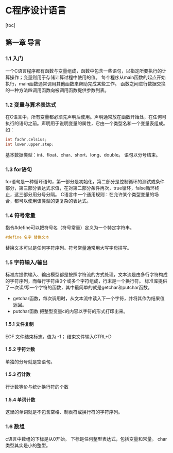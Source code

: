 # C程序设计语言

[toc]

## 第一章 导言

### 1.1 入门

一个C语言程序都有函数与变量组成，函数中包含一些语句，以指定所要执行的计算操作；变量则用于存储计算过程中使用的值。
每个程序从main函数的起点开始执行，main函数通常调用其他函数来帮助完成某些工作。
函数之间进行数据交换的一种方法四调用函数向被调用函数提供参数列表。

### 1.2 变量与算术表达式

在C语言中，所有变量都必须先声明后使用。声明通常放在函数开始处，在任何可执行的语句之前。声明用于说明变量的属性，它由一个类型名和一个变量表组成。 如：

~~~c
int fachr,celsius;
int lower,upper,step;
~~~

基本数据类型：int、float、char、short、long、double。
语句以分号结束。

### 1.3 for语句

for语句是一种循环语句，第一部分是初始化，第二部分是控制循环的测试或条件部分，第三部分表达式求值，在对第二部分条件再次，true循环，false循环终止，这三部分用分号分隔。
C语言中一个通用规则：在允许某个类型变量的场合，都可以使用该类型的更复杂的表达式。

### 1.4 符号常量

指令\#define可以把符号名（符号常量）定义为一个特定字符串。

~~~c
#define 名字 替换文本
~~~

替换文本可以是任何字符序列。符号常量通常用大写字母拼写。

### 1.5 字符输入/输出

标准库提供输入、输出模型都是按照字符流的方式处理，文本流是由多行字符构成的字符序列，而每行字符由0个或多个字符组成，行末是一个换行符。
标准库提供了一次读/写一个字符的函数，其中最简单的就是getchar和putchar函数。  

* getchar函数，每次调用时，从文本流中读入下一个字符，并将其作为结果值返回。  
* putchar函数 把整型变量c的内容以字符的形式打印出来。  

#### 1.5.1 文件复制

EOF 文件结束标志，值为 -1；
结束文件输入CTRL+D

#### 1.5.2 字符计数

单独的分号就是空语句。

#### 1.5.3 行计数

行计数等价与统计换行符的个数

#### 1.5.4 单词计数

这里的单词就是不包含空格、制表符或换行符的字符序列。

### 1.6 数组

c语言中数组的下标是从0开始。
下标是任何整型表达式，包括变量和常量。
char类型其实是小的整型。

